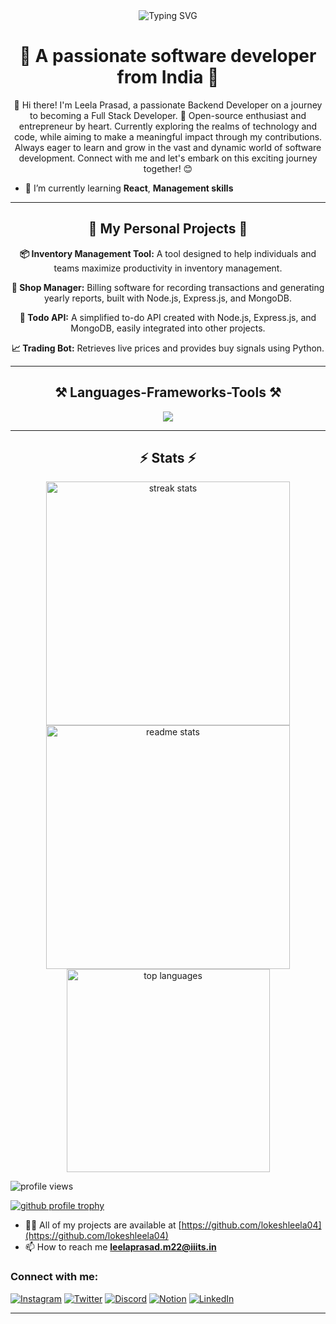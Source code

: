 <div align="center">
    <img src="https://readme-typing-svg.herokuapp.com?font=Alkatra&size=40&duration=3000&pause=1000&color=0223F7&center=true&vCenter=true&random=false&width=435&lines=I'm+Leela+Prasad;Developer+%7C+Entrepreneur+" alt="Typing SVG" />
</div>

<h1 align="center">🌟 A passionate software developer from India 🌟</h1>

<div align="center">
    👋 Hi there! I'm Leela Prasad, a passionate Backend Developer on a journey to becoming a Full Stack Developer. 🚀 Open-source enthusiast and entrepreneur by heart. Currently exploring the realms of technology and code, while aiming to make a meaningful impact through my contributions. Always eager to learn and grow in the vast and dynamic world of software development. Connect with me and let's embark on this exciting journey together! 😊
</div>

- 🌱 I’m currently learning **React**, **Management skills**

<hr> 

<div align="center">
    <h2>🚀 My Personal Projects 🚀</h2>
    <p><b>📦 Inventory Management Tool:</b> A tool designed to help individuals and teams maximize productivity in inventory management.</p>
    <p><b>🛒 Shop Manager:</b> Billing software for recording transactions and generating yearly reports, built with Node.js, Express.js, and MongoDB.</p>
    <p><b>📝 Todo API:</b> A simplified to-do API created with Node.js, Express.js, and MongoDB, easily integrated into other projects.</p>
    <p><b>📈 Trading Bot:</b> Retrieves live prices and provides buy signals using Python.</p>
</div>

<hr />

<h2 align="center">⚒️ Languages-Frameworks-Tools ⚒️</h2>

<div align="center">
    <img src="https://skillicons.dev/icons?i=html,css,vscode,github,git,nodejs,javascript,express,mongodb,mysql,npm,postman,c,django,java,matlab,figma" />
</div>

<hr />

<h2 align="center">⚡ Stats ⚡</h2>

<div align="center">
    <img width="390" src="https://github-readme-streak-stats.herokuapp.com/?user=lokeshleela04&theme=radical&hide_border=false" alt="streak stats" />
    <img width="390" src="https://github-readme-stats.vercel.app/api?username=lokeshleela04&theme=radical&show_icons=true&hide_border=false&count_private=true" alt="readme stats" />
    <br />
    <img width="325" src="https://github-readme-stats.vercel.app/api/top-langs/?username=lokeshleela04&theme=radical&show_icons=true&hide_border=false&layout=compact" alt="top languages" />
</div>

<p align="left">
    <img src="https://komarev.com/ghpvc/?username=lokeshleela04&label=Profile%20views&color=0e75b6&style=flat" alt="profile views" />
</p>

<p align="left">
    <a href="https://github.com/ryo-ma/github-profile-trophy">
        <img src="https://github-profile-trophy.vercel.app/?username=lokeshleela04" alt="github profile trophy" />
    </a>
</p>

- 👨‍💻 All of my projects are available at [https://github.com/lokeshleela04](https://github.com/lokeshleela04)
- 📫 How to reach me **leelaprasad.m22@iiits.in**

<h3 align="left">Connect with me:</h3>
<p align="left">
    <a href="https://www.instagram.com/"><img src="https://skillicons.dev/icons?i=instagram" alt="Instagram" /></a>
    <a href="https://twitter.com/"><img src="https://skillicons.dev/icons?i=twitter" alt="Twitter" /></a>
    <a href="https://discord.com/"><img src="https://skillicons.dev/icons?i=discord" alt="Discord" /></a>
    <a href="https://www.notion.so/"><img src="https://skillicons.dev/icons?i=notion" alt="Notion" /></a>
    <a href="https://www.linkedin.com/"><img src="https://skillicons.dev/icons?i=linkedin" alt="LinkedIn" /></a>
</p>

<hr />
